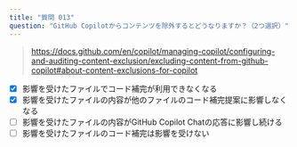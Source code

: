 ```yaml
---
title: "質問 013"
question: "GitHub Copilotからコンテンツを除外するとどうなりますか？（2つ選択）"
---
```


> https://docs.github.com/en/copilot/managing-copilot/configuring-and-auditing-content-exclusion/excluding-content-from-github-copilot#about-content-exclusions-for-copilot
- [x] 影響を受けたファイルでコード補完が利用できなくなる
- [x] 影響を受けたファイルの内容が他のファイルのコード補完提案に影響しなくなる
- [ ] 影響を受けたファイルの内容がGitHub Copilot Chatの応答に影響し続ける
- [ ] 影響を受けたファイルのコード補完は影響を受けない